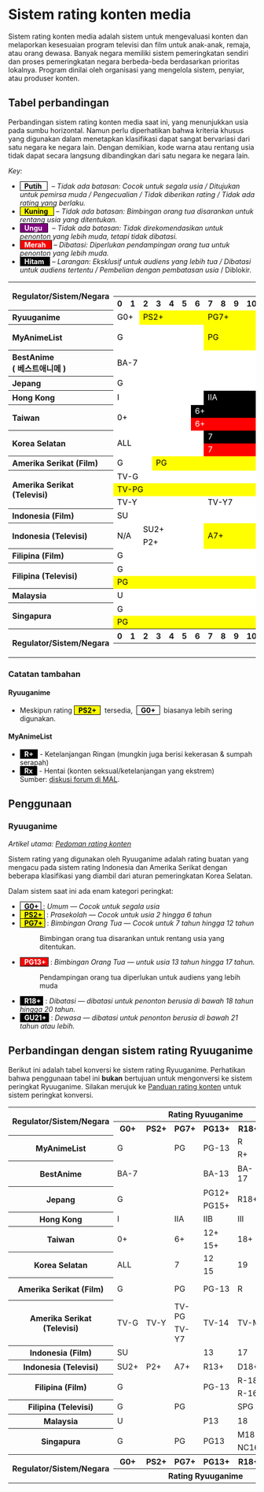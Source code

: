 # Sistem rating konten media
Sistem rating konten media adalah sistem untuk mengevaluasi konten dan melaporkan kesesuaian program televisi dan film untuk anak-anak, remaja, atau orang dewasa. Banyak negara memiliki sistem pemeringkatan sendiri dan proses pemeringkatan negara berbeda-beda berdasarkan prioritas lokalnya. Program dinilai oleh organisasi yang mengelola sistem, penyiar, atau produser konten.

## Tabel perbandingan

Perbandingan sistem rating konten media saat ini, yang menunjukkan usia pada sumbu horizontal. Namun perlu diperhatikan bahwa kriteria khusus yang digunakan dalam menetapkan klasifikasi dapat sangat bervariasi dari satu negara ke negara lain. Dengan demikian, kode warna atau rentang usia tidak dapat secara langsung dibandingkan dari satu negara ke negara lain.

_Key:_
<ul>
    <li>
        <span style="background: white; border: solid black 1px; color: black;">
            &nbsp;
            <strong style="color:#000;">
                Putih
            </strong>
            &nbsp;
        </span>
        &nbsp; &ndash;
        <em>
            Tidak ada batasan: Cocok untuk segala usia / Ditujukan untuk pemirsa muda / Pengecualian / Tidak diberikan rating / Tidak ada rating yang berlaku.
        </em>
    </li>
    <li>
        <span style="background: yellow; border: solid black 1px; color: black;">
            &nbsp;
            <strong style="color:#000;">
                Kuning
            </strong>
            &nbsp;
        </span>
        &nbsp;&ndash;
        <em>
            Tidak ada batasan: Bimbingan orang tua disarankan untuk rentang usia yang ditentukan.
        </em>
    </li>
    <li>
        <span style="background: purple; border: solid black 1px;">
            &nbsp;
            <strong style="color: white;">
                Ungu
            </strong>
            &nbsp;
        </span>
        &nbsp; &ndash;
        <em>
            Tidak ada batasan: Tidak direkomendasikan untuk penonton yang lebih muda, tetapi tidak dibatasi.
        </em>
    </li>
    <li>
        <span style="background: red; border: solid black 1px;">
            &nbsp;
            <strong style="color: white;">
                Merah
            </strong>
            &nbsp;
        </span>
        &nbsp;&ndash;
        <em>
            Dibatasi: Diperlukan pendampingan orang tua untuk penonton yang lebih muda.
        </em>
    </li>
    <li>
        <span style="background: black; border: solid black 1px;">
            &nbsp;
            <strong style="color: white;">
                Hitam
            </strong>
            &nbsp;
        </span>
        &nbsp;&ndash;
        <em>
            Larangan: Eksklusif untuk audiens yang lebih tua / Dibatasi untuk audiens tertentu / Pembelian dengan pembatasan usia
        </em>
         / Diblokir.
    </li>
</ul>

<table>
<tbody>
<tr>
<th rowspan="2">Regulator/Sistem/Negara</th>
<th colspan="23">Usia</th>
<th rowspan="2">Lainnya</th>
</tr>
<tr>
<th>0</th>
<th>1</th>
<th>2</th>
<th>3</th>
<th>4</th>
<th>5</th>
<th>6</th>
<th>7</th>
<th>8</th>
<th>9</th>
<th>10</th>
<th>11</th>
<th>12</th>
<th>13</th>
<th>14</th>
<th>15</th>
<th>16</th>
<th>17</th>
<th>18</th>
<th>19</th>
<th>20</th>
<th>21</th>
<th>&ge;22</th>
</tr>
<tr>
<th style="text-align: left;">Ryuuganime</th>
<td style="background: white; color: black;" colspan="2">G0+</td>
<td style="background: yellow; color: black;" colspan="5">PS2+</td>
<td style="background: yellow; color: black;" colspan="6">PG7+</td>
<td style="background: red; color: white;" colspan="5">PG13+</td>
<td style="background: black; color: white;" colspan="3">R18+</td>
<td style="background: black; color: white;" colspan="2">GU21+</td>
<td>N/A</td>
</tr>
<tr>
<th style="text-align: left;" rowspan="2">MyAnimeList</th>
<td style="background: white; color: black;" colspan="7" rowspan="2">G</td>
<td style="background: yellow; color: black;" colspan="6" rowspan="2">PG</td>
<td style="background: yellow; color: black;" colspan="4" rowspan="2">PG-13</td>
<td style="background: black; color: white;" colspan="4">R</td>
<td style="background: black; color: white;" colspan="2" rowspan="2">Rx</td>
<td rowspan="2">N/A</td>
</tr>
<tr>
<td style="background: black; color: white;" colspan="4">R+</td>
</tr>
<tr>
<th style="text-align: left;" rowspan="2">BestAnime<br />( <span dir="ltr" lang="ko"> 베스트애니메 </span> )</th>
<td style="background: white; color: black;" colspan="13" rowspan="2">BA-7</td>
<td style="background: yellow; color: black;" colspan="4" rowspan="2">BA-13</td>
<td style="background: black; color: white;" colspan="4" rowspan="2">BA-17</td>
<td style="background: black; color: white;" colspan="2">BA-R</td>
<td rowspan="2">N/A</td>
</tr>
<tr>
<td style="background: black; color: white;" colspan="2">BA-X</td>
</tr>
<tr>
<th style="text-align: left;">Jepang</th>
<td style="background: white; color: black;" colspan="12">G</td>
<td style="background: red; color: white;" colspan="3">PG12+</td>
<td style="background: black; color: white;" colspan="3">PG15+</td>
<td style="background: black; color: white;" colspan="5">R18+</td>
<td>N/A</td>
</tr>
<tr>
<th style="text-align: left;">Hong Kong</th>
<td style="background: white; color: black;" colspan="7">I</td>
<td style="background: black; color: white;" colspan="6">IIA</td>
<td style="background: black; color: white;" colspan="5">IIB</td>
<td style="background: black; color: white;" colspan="5">III</td>
<td>N/A</td>
</tr>
<tr>
<th style="text-align: left;" rowspan="2">Taiwan</th>
<td style="background: white; color: black;" colspan="6" rowspan="2">0+</td>
<td style="background: black; color: white;" colspan="6">6+</td>
<td style="background: black; color: white;" colspan="3" rowspan="2">12+</td>
<td style="background: black; color: white;" colspan="3" rowspan="2">15+</td>
<td style="background: black; color: white;" colspan="5" rowspan="2">18+</td>
<td rowspan="2">N/A</td>
</tr>
<tr>
<td style="background: red; color: white;" colspan="6">6+</td>
</tr>
<tr>
<th style="text-align: left;" rowspan="2">Korea Selatan</th>
<td style="background: white; color: black;" colspan="7" rowspan="2">ALL</td>
<td style="background: black; color: white;" colspan="5">7</td>
<td style="background: black; color: white;" colspan="3" rowspan="2">12</td>
<td style="background: black; color: white;" colspan="4" rowspan="2">15</td>
<td style="background: black; color: white;" colspan="4" rowspan="2">19</td>
<td rowspan="2">N/A</td>
</tr>
<tr>
<td style="background: red; color: white;" colspan="5">7</td>
</tr>
<tr>
<th style="text-align: left;">Amerika Serikat (Film)</th>
<td style="background: white; color: black;" colspan="3">G</td>
<td style="background: yellow; color: black;" colspan="10">PG</td>
<td style="background: red; color: white;" colspan="4">PG-13</td>
<td style="background: red; color: white;">R</td>
<td style="background: black; color: white;" colspan="5">NC-17</td>
<td>N/A</td>
</tr>
<tr>
<th style="text-align: left;" rowspan="3">Amerika Serikat (Televisi)</th>
<td style="background: white; color: black;" colspan="14">TV-G</td>
<td style="background: purple; color: white;" colspan="3" rowspan="3">TV-14</td>
<td style="background: purple; color: white;" colspan="6" rowspan="3">TV-MA</td>
<td rowspan="3">N/A</td>
</tr>
<tr>
<td style="background: yellow; color: black;" colspan="14">TV-PG</td>
</tr>
<tr>
<td style="background: white; color: black;" colspan="7">TV-Y</td>
<td style="background: white; color: black;" colspan="7">TV-Y7</td>
</tr>
<tr>
<th style="text-align: left;">Indonesia (Film)</th>
<td style="background: white; color: black;" colspan="13">SU</td>
<td style="background: black; color: white;" colspan="4">13</td>
<td style="background: black; color: white;" colspan="4">17</td>
<td style="background: black; color: white;" colspan="2">21</td>
<td>N/A</td>
</tr>
<tr>
<th style="text-align: left;" rowspan="2">Indonesia (Televisi)</th>
<td style="background: white; color: black;" colspan="2" rowspan="2">N/A</td>
<td style="background: white; color: black;" colspan="5">SU2+</td>
<td style="background: yellow; color: black;" colspan="6" rowspan="2">A7+</td>
<td style="background: yellow; color: black;" colspan="5" rowspan="2">R13+</td>
<td style="background: purple; color: white;" colspan="5" rowspan="2">D18+</td>
<td rowspan="2">N/A</td>
</tr>
<tr>
<td style="background: white; color: black;" colspan="5">P2+</td>
</tr>
<tr>
<th style="text-align: left;">Filipina (Film)</th>
<td style="background: white; color: black;" colspan="13">G</td>
<td style="background: black; color: white;" colspan="3">PG-13</td>
<td style="background: black; color: white;" colspan="2">R-16</td>
<td style="background: black; color: white;" colspan="5">R-18</td>
<td style="background: black; color: white;">X</td>
</tr>
<tr>
<th style="text-align: left;" rowspan="2">Filipina (Televisi)</th>
<td style="background: white; color: black;" colspan="13">G</td>
<td style="background: red; color: white;" colspan="10" rowspan="2">SPG</td>
<td rowspan="2">N/A</td>
</tr>
<tr>
<td style="background: yellow; color: black;" colspan="13">PG</td>
</tr>
<tr>
<th style="text-align: left;">Malaysia</th>
<td style="background: white; color: black;" colspan="13">U</td>
<td style="background: red; color: white;" colspan="5">P13</td>
<td style="background: black; color: white;" colspan="5">18</td>
<td>N/A</td>
</tr>
<tr>
<th style="text-align: left;" rowspan="2">Singapura</th>
<td style="background: white; color: black;" colspan="13">G</td>
<td style="background: purple; color: white;" colspan="3" rowspan="2">PG13</td>
<td style="background: black; color: white;" colspan="2" rowspan="2">NC16</td>
<td style="background: black; color: white;" colspan="3" rowspan="2">M18</td>
<td style="background: black; color: white;" colspan="2" rowspan="2">R21</td>
<td rowspan="2">N/A</td>
</tr>
<tr>
<td style="background: yellow; color: black;" colspan="13">PG</td>
</tr>
<tr>
<th rowspan="2">Regulator/Sistem/Negara</th>
<th>0</th>
<th>1</th>
<th>2</th>
<th>3</th>
<th>4</th>
<th>5</th>
<th>6</th>
<th>7</th>
<th>8</th>
<th>9</th>
<th>10</th>
<th>11</th>
<th>12</th>
<th>13</th>
<th>14</th>
<th>15</th>
<th>16</th>
<th>17</th>
<th>18</th>
<th>19</th>
<th>20</th>
<th>21</th>
<th>&ge;22</th>
<th rowspan="2">Lainnya</th>
</tr>
<tr>
<th colspan="23">Usia</th>
</tr>
</tbody>
</table>

### Catatan tambahan
#### Ryuuganime
* Meskipun rating <span style="background:#ff0;border:solid #000 1px;color:#000">&nbsp; <strong style="color:#000;">PS2+</strong> &nbsp;</span> &nbsp;tersedia,&nbsp; <span style="background:#fff;border:solid #000 1px;color:#000">&nbsp; <strong style="color:#000;">G0+</strong> &nbsp;</span> &nbsp;biasanya lebih sering digunakan.

#### MyAnimeList
* <span style="background: black; border: solid black 1px;">&nbsp; <strong style="color: white;">R+</strong> &nbsp;</span> - Ketelanjangan Ringan (mungkin juga berisi kekerasan &amp; sumpah serapah)
* <span style="background: black; border: solid black 1px;">&nbsp; <strong style="color: white;">Rx</strong> &nbsp;</span> - Hentai (konten seksual/ketelanjangan yang ekstrem)<br/>Sumber: <a href="https://myanimelist.net/forum/?topicid=16816" rel="nofollow">diskusi forum di MAL</a>.

## Penggunaan
### Ryuuganime

_Artikel utama: [Pedoman rating konten](id_ID/Pedoman_rating_konten.md)_

Sistem rating yang digunakan oleh Ryuuganime adalah rating buatan yang mengacu pada sistem rating Indonesia dan Amerika Serikat dengan beberapa klasifikasi yang diambil dari aturan pemeringkatan Korea Selatan.

Dalam sistem saat ini ada enam kategori peringkat:

<ul>
    <li>
        <span style="background: white; border: solid black 1px; color: black;">
            &nbsp;
            <a href="#"><strong style="color:#000;">G0+</strong></a>
        </span>
        &nbsp;:
        <em>
            Umum &mdash; Cocok untuk segala usia
        </em>
    </li>
    <li>
        <span style="background: yellow; border: solid black 1px; color: black;">
            &nbsp;
            <a href="#"><strong style="color:#000;">PS2+</strong></a>
        </span>
        &nbsp;:
        <em>
            Prasekolah &mdash; Cocok untuk usia 2 hingga 6 tahun
        </em>
    </li>
    <li>
        <span style="background: yellow; border: solid black 1px; color: black;">
            &nbsp;
            <a href="#"><strong style="color:#000;">PG7+</strong></a>
        </span>
        &nbsp;:
        <em>
            Bimbingan Orang Tua &mdash; Cocok untuk 7 tahun hingga 12 tahun
        </em>
        <dl>
            <dd>
                Bimbingan orang tua disarankan untuk rentang usia yang ditentukan.
            </dd>
        </dl>
    </li>
    <li>
        <span style="background: red; border: solid black 1px; color: white;">
            &nbsp;
            <a href="#"><strong style="color:#fff;">PG13+</strong></a>
        </span>
        &nbsp;:
        <em>
            Bimbingan Orang Tua &mdash; untuk usia 13 tahun hingga 17 tahun.
        </em>
        <dl>
            <dd>
                Pendampingan orang tua diperlukan untuk audiens yang lebih muda
            </dd>
        </dl>
    </li>
    <li>
        <span style="background: black; border: solid black 1px; color: white;">
            &nbsp;
            <a href="#"><strong style="color:#FFF;">R18+</strong></a>
        </span>
        &nbsp;:
        <em>
            Dibatasi &mdash; dibatasi untuk penonton berusia di bawah 18 tahun hingga 20 tahun.
        </em>
    </li>
    <li>
        <span style="background: black; border: solid black 1px; color: white;">
            &nbsp;
            <a href="#"><strong style="color:#FFF;">GU21+</strong></a>
        </span>
        &nbsp;:
        <em>
            Dewasa &mdash; dibatasi untuk penonton berusia di bawah 21 tahun atau lebih.
        </em>
    </li>
</ul>

## Perbandingan dengan sistem rating Ryuuganime

Berikut ini adalah tabel konversi ke sistem rating Ryuuganime. Perhatikan bahwa penggunaan tabel ini **bukan** bertujuan untuk mengonversi ke sistem peringkat Ryuuganime. Silakan merujuk ke [Panduan rating konten](id_ID/Pedoman_rating_konten.md) untuk sistem peringkat konversi.

<table>
    <tbody>
        <tr>
            <th rowspan="2">
                Regulator/Sistem/Negara
            </th>
            <th colspan="6">
                Rating Ryuuganime
            </th>
        </tr>
        <tr>
            <th>
                G0+
            </th>
            <th>
                PS2+
            </th>
            <th>
                PG7+
            </th>
            <th>
                PG13+
            </th>
            <th>
                R18+
            </th>
            <th>
                GU21+
            </th>
        </tr>
        <tr>
            <th rowspan="2">
                MyAnimeList
            </th>
            <td colspan="2" rowspan="2">
                G
            </td>
            <td rowspan="2">
                PG
            </td>
            <td rowspan="2">
                PG-13
            </td>
            <td>
                R
            </td>
            <td rowspan="2">
                Rx
            </td>
        </tr>
        <tr>
            <td>
                R+
            </td>
        </tr>
        <tr>
            <th rowspan="2">
                BestAnime
            </th>
            <td colspan="3" rowspan="2">
                BA-7
            </td>
            <td rowspan="2">
                BA-13
            </td>
            <td rowspan="2">
                BA-17
            </td>
            <td>
                BA-R
            </td>
        </tr>
        <tr>
            <td>
                BA-X
            </td>
        </tr>
        <tr>
            <th rowspan="2">
                Jepang
            </th>
            <td colspan="3" rowspan="2">
                G
            </td>
            <td>
                PG12+
            </td>
            <td colspan="2" rowspan="2">
                R18+
            </td>
        </tr>
        <tr>
            <td>
                PG15+
            </td>
        </tr>
        <tr>
            <th>
                Hong Kong
            </th>
            <td colspan="2">
                I
            </td>
            <td>
                IIA
            </td>
            <td>
                IIB
            </td>
            <td colspan="2">
                III
            </td>
        </tr>
        <tr>
            <th rowspan="2">
                Taiwan
            </th>
            <td colspan="2" rowspan="2">
                0+
            </td>
            <td rowspan="2">
                6+
            </td>
            <td>
                12+
            </td>
            <td colspan="2" rowspan="2">
                18+
            </td>
        </tr>
        <tr>
            <td>
                15+
            </td>
        </tr>
        <tr>
            <th rowspan="2">
                Korea Selatan
            </th>
            <td colspan="2" rowspan="2">
                ALL
            </td>
            <td rowspan="2">
                7
            </td>
            <td>
                12
            </td>
            <td colspan="2" rowspan="2">
                19
            </td>
        </tr>
        <tr>
            <td>
                15
            </td>
        </tr>
        <tr>
            <th>
                Amerika Serikat (Film)
            </th>
            <td colspan="2">
                G
            </td>
            <td>
                PG
            </td>
            <td>
                PG-13
            </td>
            <td>
                R
            </td>
            <td>
                NC-17
            </td>
        </tr>
        <tr>
            <th rowspan="2">
                Amerika Serikat (Televisi)
            </th>
            <td rowspan="2">
                TV-G
            </td>
            <td rowspan="2">
                TV-Y
            </td>
            <td>
                TV-PG
            </td>
            <td rowspan="2">
                TV-14
            </td>
            <td colspan="2" rowspan="2">
                TV-MA
            </td>
        </tr>
        <tr>
            <td>
                TV-Y7
            </td>
        </tr>
        <tr>
            <th>
                Indonesia (Film)
            </th>
            <td colspan="3">
                SU
            </td>
            <td>
                13
            </td>
            <td>
                17
            </td>
            <td>
                21
            </td>
        </tr>
        <tr>
            <th>
                Indonesia (Televisi)
            </th>
            <td>
                SU2+
            </td>
            <td>
                P2+
            </td>
            <td>
                A7+
            </td>
            <td>
                R13+
            </td>
            <td colspan="2">
                D18+
            </td>
        </tr>
        <tr>
            <th rowspan="2">
                Filipina (Film)
            </th>
            <td colspan="3" rowspan="2">
                G
            </td>
            <td rowspan="2">
                PG-13
            </td>
            <td colspan="2">
                R-18
            </td>
        </tr>
        <tr>
            <td colspan="2">
                R-16
            </td>
        </tr>
        <tr>
            <th>
                Filipina (Televisi)
            </th>
            <td colspan="2">
                G
            </td>
            <td colspan="2">
                PG
            </td>
            <td colspan="2">
                SPG
            </td>
        </tr>
        <tr>
            <th>
                Malaysia
            </th>
            <td colspan="3">
                U
            </td>
            <td>
                P13
            </td>
            <td colspan="2">
                18
            </td>
        </tr>
        <tr>
            <th rowspan="2">
                Singapura
            </th>
            <td colspan="2" rowspan="2">
                G
            </td>
            <td rowspan="2">
                PG
            </td>
            <td rowspan="2">
                PG13
            </td>
            <td>
                M18
            </td>
            <td rowspan="2">
                R21
            </td>
        </tr>
        <tr>
            <td>
                NC16
            </td>
        </tr>
        <tr>
            <th rowspan="2">
                Regulator/Sistem/Negara
            </th>
            <th>
                G0+
            </th>
            <th>
                PS2+
            </th>
            <th>
                PG7+
            </th>
            <th>
                PG13+
            </th>
            <th>
                R18+
            </th>
            <th>
                GU21+
            </th>
        </tr>
        <tr>
            <th colspan="6">
                Rating Ryuuganime
            </th>
        </tr>
    </tbody>
</table>
